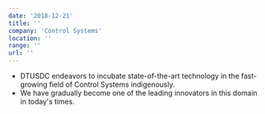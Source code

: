 ```yaml
---
date: '2018-12-21'
title: ''
company: 'Control Systems'
location: ''
range: ''
url: ''
---
```


- DTUSDC endeavors to incubate state-of-the-art technology in the fast-growing field of Control Systems indigenously.
- We have gradually become one of the leading innovators in this domain in today's times.
